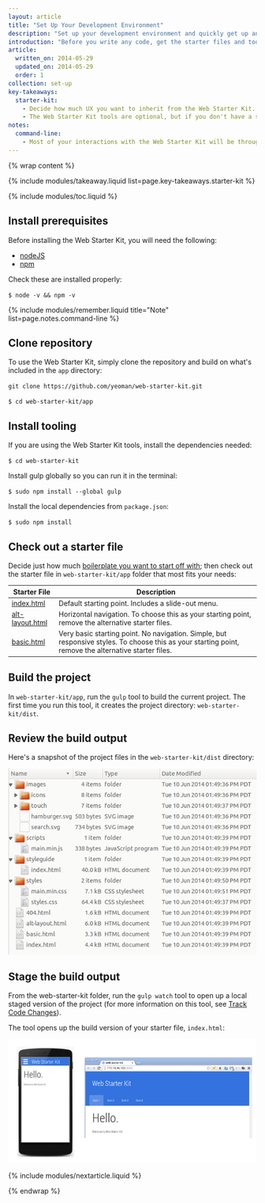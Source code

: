 ```yaml
---
layout: article
title: "Set Up Your Development Environment"
description: "Set up your development environment and quickly get up and running with the Web Starter Kit."
introduction: "Before you write any code, get the starter files and tools you need to create a responsive and performant site. The Web Starter Kit comes with a responsive boilerplate and a set of tools that let you code and test live changes across devices."
article:
  written_on: 2014-05-29
  updated_on: 2014-05-29
  order: 1
collection: set-up
key-takeaways:
  starter-kit:
    - Decide how much UX you want to inherit from the Web Starter Kit. Do you want a responsive layout or just a very basic boilerplate?
    - The Web Starter Kit tools are optional, but if you don't have a set of workflow tools, use them.
notes:
  command-line:
    - Most of your interactions with the Web Starter Kit will be through the command line. Run commands in the Terminal app if you’re on Mac, your shell in Linux, or <a href="http://www.cygwin.com/">Cygwin if you are on Windows</a>.
---
```

{% wrap content %}

{% include modules/takeaway.liquid list=page.key-takeaways.starter-kit %}

{% include modules/toc.liquid %}

## Install prerequisites

Before installing the Web Starter Kit,
you will need the following:

* <a href="http://nodejs.org/">nodeJS</a>
* <a href="https://www.npmjs.org/">npm</a>

Check these are installed properly:

`$ node -v && npm -v`

{% include modules/remember.liquid title="Note" list=page.notes.command-line %}

## Clone repository

To use the Web Starter Kit,
simply clone the repository and
build on what's included in the `app` directory:

`git clone https://github.com/yeoman/web-starter-kit.git`

`$ cd web-starter-kit/app`

## Install tooling

If you are using the Web Starter Kit tools,
install the dependencies needed:

`$ cd web-starter-kit`

Install gulp globally so you can run it in the terminal:

`$ sudo npm install --global gulp`

Install the local dependencies from `package.json`:

`$ sudo npm install`

## Check out a starter file

Decide just how much
<a href="https://developers.google.com/web/fundamentals/tools/workflow_basics.html">boilerplate you want to start off with</a>;
then check out the starter file in `web-starter-kit/app` folder that most fits your needs:

<table class="table-2 tc-heavyright">
  <thead>
    <tr>
      <th data-th="starterfile">Starter File</th>
      <th data-th="Description">Description</th>
    </tr>
  </thead>
  <tbody>
    <tr>
      <td data-th="starterfile"><a href="">index.html</a></td>
      <td data-th="Description">Default starting point. Includes a slide-out menu.</td>
    </tr>
    <tr>
      <td data-th="starterfile"><a href="">alt-layout.html</a></td>
      <td data-th="Description">Horizontal navigation. To choose this as your starting point, remove the alternative starter files.</td>
    </tr>
    <tr>
      <td data-th="starterfile"><a href="">basic.html</a></td>
      <td data-th="Description">Very basic starting point. No navigation. Simple, but responsive styles. To choose this as your starting point, remove the alternative starter files.</td>
    </tr>
  </tbody>
</table>

## Build the project

In `web-starter-kit/app`, run the `gulp` tool to build the current project.
The first time you run this tool,
it creates the project directory: `web-starter-kit/dist`.

## Review the build output

Here's a snapshot of the project files in the `web-starter-kit/dist` directory:

<img src="imgs/structure.png" class="center" alt="project files in dist directory">

## Stage the build output

From the web-starter-kit folder,
run the `gulp watch` tool to open up a local staged version of the project
(for more information on this tool,
see <a href="https://developers.google.com/web/fundamentals/tools/code_debug.html">Track Code Changes</a>).

The tool opens up the build version of your starter file, `index.html`:

<img src="imgs/index.png" class="center" alt="phone and desktop view of staged index.html">

{% include modules/nextarticle.liquid %}

{% endwrap %}
